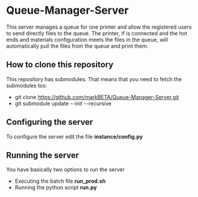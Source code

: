 # Queue-Manager-Server
This server manages a queue for one printer and allow the registered users to send directly files to the queue.
The printer, if is connected and the hot ends and materials configuration meets the files in the queue, will automatically pull the files from the queue and print them.

## How to clone this repository
This repository has submodules. That means that you need to fetch the submodules too.
  - git clone https://github.com/markBETA/Queue-Manager-Server.git
  - git submodule update --init --recursive


## Configuring the server
To configure the server edit the file **instance/config.py**

## Running the server
You have basically two options to run the server
  - Executing the batch file **run_prod.sh**
  - Running the python script **run.py**
